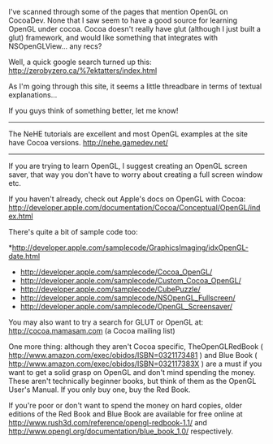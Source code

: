 

I've scanned through some of the pages that mention OpenGL on CocoaDev.  None that I saw seem to have a good source for learning OpenGL under cocoa.  Cocoa doesn't really have glut (although I just built a glut) framework, and would like something that integrates with NSOpenGLView...  any recs?

Well, a quick google search turned up this: http://zerobyzero.ca/%7ektatters/index.html

As I'm going through this site, it seems a little threadbare in terms of textual explanations...

If you guys think of something better, let me know!

----

The NeHE tutorials are excellent and most OpenGL examples at the site have Cocoa versions.
http://nehe.gamedev.net/

----

If you are trying to learn OpenGL, I suggest creating an OpenGL screen saver, that way you don't have to worry about creating a full screen window etc.

If you haven't already, check out Apple's docs on OpenGL with Cocoa: http://developer.apple.com/documentation/Cocoa/Conceptual/OpenGL/index.html

There's quite a bit of sample code too:


*http://developer.apple.com/samplecode/GraphicsImaging/idxOpenGL-date.html
* http://developer.apple.com/samplecode/Cocoa_OpenGL/
* http://developer.apple.com/samplecode/Custom_Cocoa_OpenGL/
* http://developer.apple.com/samplecode/CubePuzzle/
* http://developer.apple.com/samplecode/NSOpenGL_Fullscreen/
* http://developer.apple.com/samplecode/OpenGL_Screensaver/


You may also want to try a search for GLUT or OpenGL at: http://cocoa.mamasam.com (a Cocoa mailing list)

One more thing: although they aren't Cocoa specific, TheOpenGLRedBook ( http://www.amazon.com/exec/obidos/ISBN=0321173481 ) and Blue Book ( http://www.amazon.com/exec/obidos/ISBN=032117383X ) are a must if you want to get a solid grasp on OpenGL and don't mind spending the money. These aren't technically beginner books, but think of them as the OpenGL User's Manual. If you only buy one, buy the Red Book.

If you're poor or don't want to spend the money on hard copies, older editions of the Red Book and Blue Book are available for free online at http://www.rush3d.com/reference/opengl-redbook-1.1/ and http://www.opengl.org/documentation/blue_book_1.0/ respectively.
